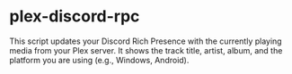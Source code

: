 # plex-discord-rpc
This script updates your Discord Rich Presence with the currently playing media from your Plex server. It shows the track title, artist, album, and the platform you are using (e.g., Windows, Android).

